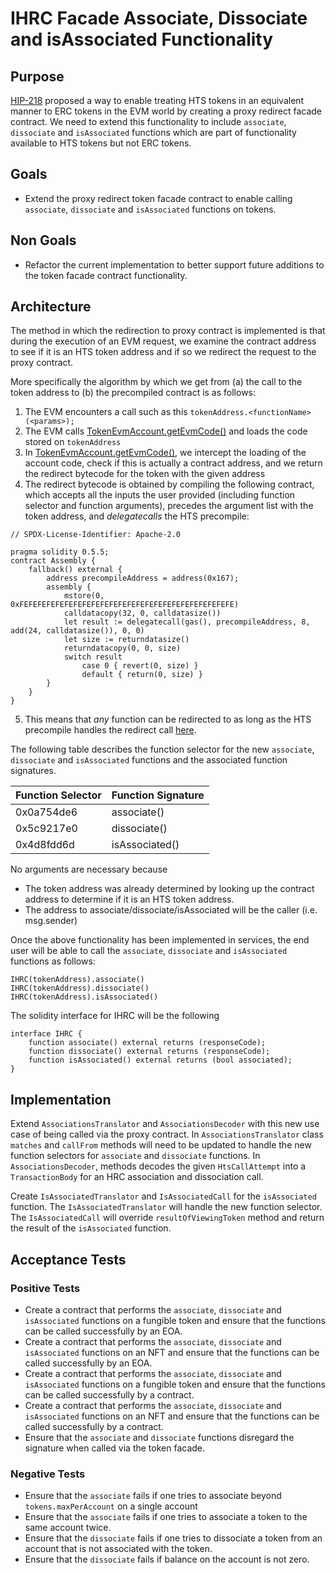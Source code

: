 # IHRC Facade Associate, Dissociate and isAssociated Functionality

## Purpose

[HIP-218](https://hips.hedera.com/hip/hip-218) proposed a way to enable treating HTS tokens in an equivalent manner
to ERC tokens in the EVM world by creating a proxy redirect facade contract.  We need to extend
this functionality to include `associate`, `dissociate` and `isAssociated` functions which are part of functionality available to HTS tokens
but not ERC tokens.

## Goals

- Extend the proxy redirect token facade contract to enable calling `associate`, `dissociate` and `isAssociated` functions on tokens.

## Non Goals

- Refactor the current implementation to better support future additions to the token facade contract functionality.

## Architecture

The method in which the redirection to proxy contract is implemented is that during the execution of an EVM request, we examine the contract address to see
if it is an HTS token address and if so we redirect the request to the proxy contract.

More specifically the algorithm by which we get from (a) the call to the token address to (b) the precompiled contract is as follows:
1. The EVM encounters a call such as this `tokenAddress.<functionName>(<params>);`
2. The EVM calls [TokenEvmAccount.getEvmCode()](https://github.com/hashgraph/hedera-services/blob/f82b34132707755f7aa87e09e2de85ba9d5bfcd2/hedera-node/hedera-smart-contract-service-impl/src/main/java/com/hedera/node/app/service/contract/impl/state/TokenEvmAccount.java#L79) and loads the code stored on `tokenAddress`
3. In [TokenEvmAccount.getEvmCode()](https://github.com/hashgraph/hedera-services/blob/f82b34132707755f7aa87e09e2de85ba9d5bfcd2/hedera-node/hedera-smart-contract-service-impl/src/main/java/com/hedera/node/app/service/contract/impl/state/TokenEvmAccount.java#L79), we intercept the loading of the account code, check if this is actually a contract address, and we return the redirect bytecode for the token with the given address
4. The redirect bytecode is obtained by compiling the following contract, which accepts all the inputs the user provided (including function selector and function arguments), precedes the argument list with the token address, and _delegatecalls_ the HTS precompile:

```
// SPDX-License-Identifier: Apache-2.0

pragma solidity 0.5.5;
contract Assembly {
    fallback() external {
        address precompileAddress = address(0x167);
        assembly {
            mstore(0, 0xFEFEFEFEFEFEFEFEFEFEFEFEFEFEFEFEFEFEFEFEFEFEFEFE)
            calldatacopy(32, 0, calldatasize())
            let result := delegatecall(gas(), precompileAddress, 8, add(24, calldatasize()), 0, 0)
            let size := returndatasize()
            returndatacopy(0, 0, size)
            switch result
                case 0 { revert(0, size) }
                default { return(0, size) }
        }
    }
}
```

5. This means that _any_ function can be redirected to as long as the HTS precompile handles the redirect call [here](https://github.com/hashgraph/hedera-services/blob/a1ccc19042d577c84076e97ee8485f33e2c9e696/hedera-node/hedera-smart-contract-service-impl/src/main/java/com/hedera/node/app/service/contract/impl/exec/processors/CustomMessageCallProcessor.java#L121).

The following table describes the function selector for the new `associate`, `dissociate` and `isAssociated` functions and the associated function signatures.

| Function Selector | Function Signature |
|-------------------|--------------------|
| 0x0a754de6        | associate()        |
| 0x5c9217e0        | dissociate()       |
| 0x4d8fdd6d        | isAssociated()     |

No arguments are necessary because
- The token address was already determined by looking up the contract address to determine if it is an HTS token address.
- The address to associate/dissociate/isAssociated will be the caller (i.e. msg.sender)

Once the above functionality has been implemented in services, the end user will be able to call the `associate`, `dissociate` and `isAssociated` functions as follows:

```
IHRC(tokenAddress).associate()
IHRC(tokenAddress).dissociate()
IHRC(tokenAddress).isAssociated()
```

The solidity interface for IHRC will be the following

```
interface IHRC {
    function associate() external returns (responseCode);
    function dissociate() external returns (responseCode);
    function isAssociated() external returns (bool associated);
}
```

## Implementation

Extend `AssociationsTranslator` and `AssociationsDecoder` with this new use case of being called via the proxy contract.
In `AssociationsTranslator` class `matches` and `callFrom` methods will need to be updated to handle the new function selectors for `associate` and `dissociate` functions.
In `AssociationsDecoder`, methods decodes the given `HtsCallAttempt` into a `TransactionBody` for an HRC association and dissociation call.

Create `IsAssociatedTranslator` and `IsAssociatedCall` for the `isAssociated` function.
The `IsAssociatedTranslator` will handle the new function selector.
The `IsAssociatedCall` will override `resultOfViewingToken` method and return the result of the `isAssociated` function.

## Acceptance Tests

### Positive Tests

- Create a contract that performs the `associate`, `dissociate` and `isAssociated` functions on a fungible token and ensure that the functions can be called successfully by an EOA.
- Create a contract that performs the `associate`, `dissociate` and `isAssociated` functions on an NFT and ensure that the functions can be called successfully by an EOA.
- Create a contract that performs the `associate`, `dissociate` and `isAssociated` functions on a fungible token and ensure that the functions can be called successfully by a contract.
- Create a contract that performs the `associate`, `dissociate` and `isAssociated` functions on an NFT and ensure that the functions can be called successfully by a contract.
- Ensure that the `associate` and `dissociate` functions disregard the signature when called via the token facade.

### Negative Tests

- Ensure that the `associate` fails if one tries to associate beyond `tokens.maxPerAccount` on a single account
- Ensure that the `associate` fails if one tries to associate a token to the same account twice.
- Ensure that the `dissociate` fails if one tries to dissociate a token from an account that is not associated with the token.
- Ensure that the `dissociate` fails if balance on the account is not zero.
